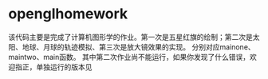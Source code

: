 # openglhomework
该代码主要是完成了计算机图形学的作业。第一次是五星红旗的绘制；第二次是太阳、地球、月球的轨迹模拟、第三次是放大镜效果的实现。
分别对应mainone、maintwo、main函数。
其中第二次作业尚不能运行，如果你发现了什么错误，欢迎指正，单独运行的版本见
